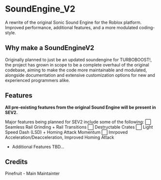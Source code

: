 # SoundEngine_V2
A rewrite of the original Sonic Sound Engine for the Roblox platform. Improved performance, additional features, and a more modulated coding-style.


## Why make a SoundEngineV2
Originally planned to just be an updated soundengine for TURBOBOOST!, the project has grown in scope to be a complete overhaul of the original codebase, aiming to make the code more maintainable and modulated, alongside documentation and extensive customization options for new and experienced programmers alike.

## Features
**All pre-existing features from the original Sound Engine will be present in SEV2.** 

Major features being planned for SEV2 include some of the following:
⬜ Seamless Rail Grinding + Rail Transitions
⬜ Destructable Crates
⬜ Light Speed Dash (LSD) + Homing Attack Momentum
⬜ Imrpoved Acceleration/Deacceleration, Improved Homing Attack

+ Additional Features TBD...


## Credits
Pinefruit - Main Maintainter
